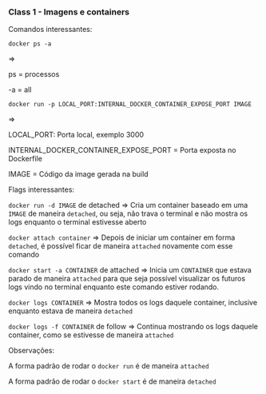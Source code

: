 ### Class 1 - Imagens e containers

Comandos interessantes:

`docker ps -a` 

=> 

ps = processos

-a = all

`docker run -p LOCAL_PORT:INTERNAL_DOCKER_CONTAINER_EXPOSE_PORT IMAGE` 

=> 

LOCAL_PORT: Porta local, exemplo 3000

INTERNAL_DOCKER_CONTAINER_EXPOSE_PORT = Porta exposta no Dockerfile 

IMAGE = Código da image gerada na build

Flags interessantes:

`docker run -d IMAGE` de detached => Cria um container baseado em uma `IMAGE` de maneira `detached`, ou seja, não trava o terminal e não mostra os logs enquanto o terminal estivesse aberto

`docker attach container` => Depois de iniciar um container em forma `detached`, é possível ficar de maneira `attached` novamente com esse comando

`docker start -a CONTAINER` de attached => Inicia um `CONTAINER` que estava parado de maneira `attached` para que seja possível visualizar os futuros logs vindo no terminal enquanto este comando estiver rodando.

`docker logs CONTAINER` => Mostra todos os logs daquele container, inclusive enquanto estava de maneira `detached`

`docker logs -f CONTAINER` de follow => Continua mostrando os logs daquele container, como se estivesse de maneira `attached`

Observações:

A forma padrão de rodar o `docker run` é de maneira `attached`

A forma padrão de rodar o `docker start` é de maneira `detached`
